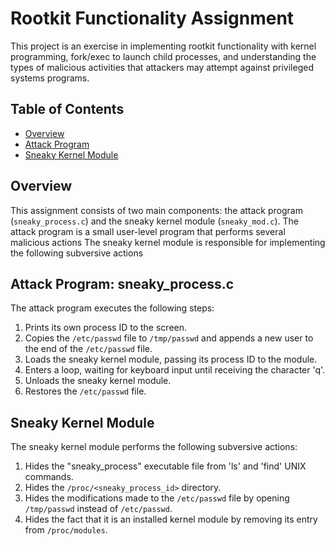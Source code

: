 # Rootkit Functionality Assignment

This project is an exercise in implementing rootkit functionality with kernel programming, fork/exec to launch child processes, and understanding the types of malicious activities that attackers may attempt against privileged systems programs.

## Table of Contents
- [Overview](#overview)
- [Attack Program](#attack-program)
- [Sneaky Kernel Module](#sneaky-kernel-module)

## Overview

This assignment consists of two main components: the attack program (`sneaky_process.c`) and the sneaky kernel module (`sneaky_mod.c`). 
The attack program is a small user-level program that performs several malicious actions
The sneaky kernel module is responsible for implementing the following subversive actions

## Attack Program: sneaky_process.c

The attack program executes the following steps:

1. Prints its own process ID to the screen.
2. Copies the `/etc/passwd` file to `/tmp/passwd` and appends a new user to the end of the `/etc/passwd` file.
3. Loads the sneaky kernel module, passing its process ID to the module.
4. Enters a loop, waiting for keyboard input until receiving the character 'q'.
5. Unloads the sneaky kernel module.
6. Restores the `/etc/passwd` file.

## Sneaky Kernel Module

The sneaky kernel module performs the following subversive actions:

1. Hides the "sneaky_process" executable file from 'ls' and 'find' UNIX commands.
2. Hides the `/proc/<sneaky_process_id>` directory.
3. Hides the modifications made to the `/etc/passwd` file by opening `/tmp/passwd` instead of `/etc/passwd`.
4. Hides the fact that it is an installed kernel module by removing its entry from `/proc/modules`.

